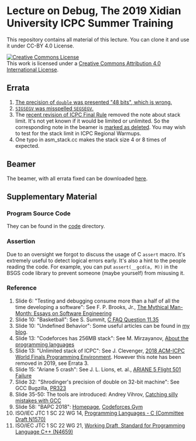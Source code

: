 # Lecture on Debug, The 2019 Xidian University ICPC Summer Training

This repository contains all material of this lecture.  You can clone it
and use it under CC-BY 4.0 License.

<a rel="license" href="http://creativecommons.org/licenses/by/4.0/"><img alt="Creative Commons License" style="border-width:0" src="https://i.creativecommons.org/l/by/4.0/88x31.png" /></a><br />This work is licensed under a <a rel="license" href="http://creativecommons.org/licenses/by/4.0/">Creative Commons Attribution 4.0 International License</a>.

## Errata

1. [The precision of `double` was presented "48 bits", which is wrong.](https://github.com/xdu-icpc/2019-summer-lecture-debug/commit/a534d3b5ac2044a2095ad1efccb464125b52df5a)
2. [`SIGSEGV` was misspelled `SEGSEGV`.](https://github.com/xdu-icpc/2019-summer-lecture-debug/commit/ae40608f4c28eb276ff2c88ba55471229897a826)
3. The [recent revision of ICPC Final Rule](https://icpc.baylor.edu/xwiki/wiki/public/view/worldfinals/programming-environment?viewer=changes&rev1=166.1&rev2=167.1)
removed the note about stack limit.  It's not yet known if it would be limited
or unlimited.  So the corresponding note in the beamer is
[marked as deleted](https://github.com/xdu-icpc/2019-summer-lecture-debug/commit/3c843d17f515e2da117541a9f2b0eaf3da95c38c).
You may wish to test for the stack limit in ICPC Regional Warmups.
4. One typo in asm\_stack.cc makes the stack size 4 or 8 times of expected.

## Beamer

The beamer, with all errata fixed can be downloaded
[here](https://github.com/xdu-icpc/2019-summer-lecture-debug/releases/download/v3/beamer.pdf).

## Supplementary Material

### Program Source Code

They can be found in the [code](https://github.com/xdu-icpc/2019-summer-lecture-debug/tree/master/code) directory.

### Assertion

Due to an oversight we forgot to discuss the usage of C `assert` macro.
It's extremely useful to detect logical errors early.  It's also a hint to
the people reading the code.  For example, you can put `assert(__gcd(a, M))`
in the BSGS code library to prevent someone (maybe yourself) from misusing
it.

### Reference

1. Slide 6: 
"Testing and debugging consume more than a half of all the time developing
a software":   See F. P. Brooks, Jr., [The Mythical Man-Month: Essays on
Software Engineering](https://www.amazon.com/Mythical-Man-Month-Software-Engineering-Anniversary/dp/0201835959)
2. Slide 10:
"Basketball":  See S. Summit, [C FAQ Question 11.35](http://c-faq.com/ansi/experiment.html)
3. Slide 10:
"Undefined Behavior": Some useful articles can be found in
[my blog](https://bf.mengyan1223.wang/blog/tags/undefined-behavior/).
3. Slide 13:
"Codeforces has 256MB stack":  See M. Mirzayanov,
[About the programming languages](http://codeforces.com/blog/entry/79)
4. Slide 13:
"Unlimited stack of ICPC": See J. Clevenger,
[2018 ACM-ICPC World Finals Programming Environment](https://icpc.baylor.edu/xwiki/wiki/public/viewrev/worldfinals/programming-environment?rev=136.1).
However this note has been removed in 2019, see Errata 3.
4. Slide 15:
"Ariane 5 crash":  See J. L. Lions, et. al.,
[ARIANE 5 Flight 501 Failure](http://sunnyday.mit.edu/accidents/Ariane5accidentreport.html)
5. Slide 32:
"Shrodinger's precision of double on 32-bit machine":  See
GCC Bugzilla, [PR323](https://gcc.gnu.org/bugzilla/show_bug.cgi?id=323)
6. Slide 35-50:
The tools are introduced:  Andrey Vihrov,
[Catching silly mistakes with GCC](https://codeforces.com/blog/entry/15547)
7. Slide 58:
"BAPC 2018":  [Homepage](https://2018.bapc.eu/),
[Codeforces Gym](https://codeforces.com/gym/102007)
7. ISO/IEC JTC 1 SC 22 WG 14,
[Programming Languages - C (Committee Draft N1570)](https://bf.mengyan1223.wang/assets/std/c1x-n1570.pdf)
8. ISO/IEC JTC 1 SC 22 WG 21,
[Working Draft, Standard for Programming Language C++ (N4659)](https://bf.mengyan1223.wang/assets/std/cpp17-n4659.pdf)
